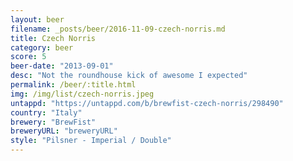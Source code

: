 ```yaml
---
layout: beer
filename: _posts/beer/2016-11-09-czech-norris.md
title: Czech Norris
category: beer
score: 5
beer-date: "2013-09-01"
desc: "Not the roundhouse kick of awesome I expected"
permalink: /beer/:title.html
img: /img/list/czech-norris.jpeg
untappd: "https://untappd.com/b/brewfist-czech-norris/298490"
country: "Italy"
brewery: "BrewFist"
breweryURL: "breweryURL"
style: "Pilsner - Imperial / Double"
---
```

